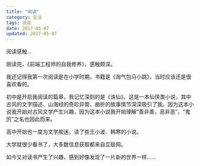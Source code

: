 ```yaml
---
title: "阅读"
category: 生活
tags: 说说
date: 2017-05-07
updated: 2017-05-07
---
```


阅读感触...

<!-- more -->

刚读完，《前端工程师的自我修养》，感触颇深。

我还记得我第一次阅读是在小学时期，书籍是《淘气包马小跳》，当时应该还是很喜欢看的。

初中是开启我阅读的篇章，我记忆深刻的是《诛仙》。这是一本仙侠类小说，其中古风的文字描述、山海经的奇珍异兽、曲折的故事情节深深吸引了我。因为这本小说我开始对古风文学产生兴趣，因为这本小说我开始理解“善非善，恶非恶”，“鬼厉”之名也因此而来。

高中开始也一度为文学痴迷，读了些王小波、韩寒的小说。

大学就很少看书了，大多数信息获取都来自互联网。

如今又对读书产生了兴趣，感到好像发现了一片新的世界一样……
